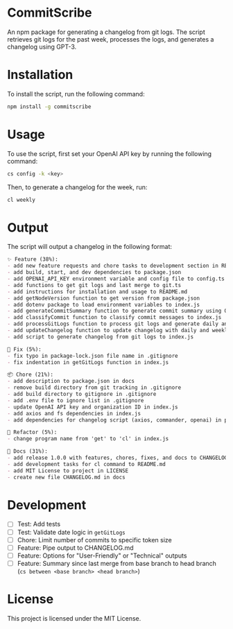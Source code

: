 # CommitScribe
An npm package for generating a changelog from git logs. The script retrieves git logs for the past week, processes the logs, and generates a changelog using GPT-3.

# Installation
To install the script, run the following command:

```sh
npm install -g commitscribe
```

# Usage
To use the script, first set your OpenAI API key by running the following command:

```sh
cs config -k <key>
```

Then, to generate a changelog for the week, run:
```sh
cl weekly
```

# Output
The script will output a changelog in the following format:
```md
✨ Feature (38%):
- add new feature requests and chore tasks to development section in README.md
- add build, start, and dev dependencies to package.json
- add OPENAI_API_KEY environment variable and config file to config.ts
- add functions to get git logs and last merge to git.ts
- add instructions for installation and usage to README.md
- add getNodeVersion function to get version from package.json
- add dotenv package to load environment variables to index.js
- add generateCommitSummary function to generate commit summary using OpenAI API to index.js
- add classifyCommit function to classify commit messages to index.js
- add processGitLogs function to process git logs and generate daily and weekly summaries to index.js
- add updateChangelog function to update changelog with daily and weekly summaries to index.js
- add script to generate changelog from git logs to index.js

🐛 Fix (5%):
- fix typo in package-lock.json file name in .gitignore
- fix indentation in getGitLogs function in index.js

📦 Chore (21%):
- add description to package.json in docs
- remove build directory from git tracking in .gitignore
- add build directory to gitignore in .gitignore
- add .env file to ignore list in .gitignore
- update OpenAI API key and organization ID in index.js
- add axios and fs dependencies in index.js
- add dependencies for changelog script (axios, commander, openai) in package.json

🔄 Refactor (5%):
- change program name from 'get' to 'cl' in index.js

📝 Docs (31%):
- add release 1.0.0 with features, chores, fixes, and docs to CHANGELOG.md
- add development tasks for cl command to README.md
- add MIT License to project in LICENSE
- create new file CHANGELOG.md in docs
```

# Development
- [ ] Test: Add tests
- [ ] Test: Validate date logic in `getGitLogs`
- [ ] Chore: Limit number of commits to specific token size
- [ ] Feature: Pipe output to CHANGELOG.md
- [ ] Feature: Options for "User-Friendly" or "Technical" outputs
- [ ] Feature: Summary since last merge from base branch to head branch (`cs between <base branch> <head branch>`)

# License
This project is licensed under the MIT License.